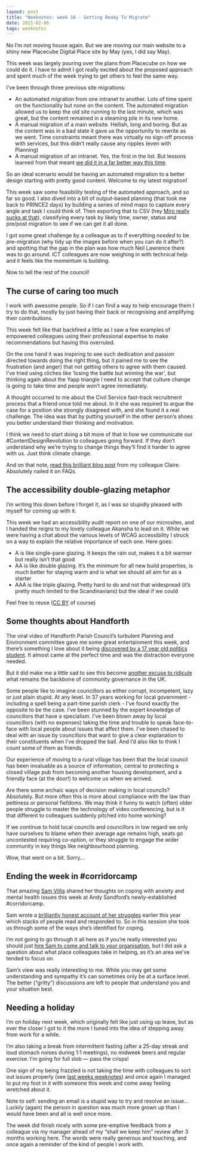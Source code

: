 ```yaml
---
layout: post
title: "Weeknotes: week 16 - Getting Ready To Migrate"
date: 2021-02-06
tags: weeknotes
---
```


No I’m not moving house again. But we are moving our main website to a shiny new Placecube Digital Place site by May (yes, I did say May).

This week was largely pouring over the plans from Placecube on how we could do it. I have to admit I got really excited about the proposed approach and spent much of the week trying to get others to feel the same way.

I’ve been through three previous site migrations:

*   An automated migration from one intranet to another. Lots of time spent on the functionality but none on the content. The automated migration allowed us to keep the old site running to the last minute, which was great, but the content remained in a steaming pile in its new home.
*   A manual migration of a main website. Hellish, long and boring. But as the content was in a bad state it gave us the opportunity to rewrite as we went. Time constraints meant there was virtually no sign-off process with services, but this didn’t really cause any ripples (even with Planning)
*   A manual migration of an intranet. Yes, the first in the list. But lessons learned from that meant [we did it in a far better way this time](/blog/2019/10/17/creating-a-new-intranet).

So an ideal scenario would be having an automated migration to a better design starting with pretty good content. Welcome to my latest migration!

This week saw some feasibility testing of the automated approach, and so far so good. I also dived into a bit of output-based planning (that took me back to PRINCE2 days) by building a series of mind maps to capture every angle and task I could think of. Then exporting that to CSV (hey [Miro really sucks at that](https://community.miro.com/ask-the-community-45/do-you-have-any-control-over-how-the-data-is-exported-to-a-csv-2327)), classifying every task by likely time, owner, status and pre/post migration to see if we can get it all done.

I got some great challenge by a colleague as to if everything _needed_ to be pre-migration (why tidy up the images before when you can do it after?) and spotting that the gap in the plan was how much Neil Lawrence there was to go around. ICT colleagues are now weighing in with technical help and it feels like the momentum is building.

Now to tell the rest of the council!

## The curse of caring too much

I work with awesome people. So if I can find a way to help encourage them I try to do that, mostly by just having their back or recognising and amplifying their contributions.

This week felt like that backfired a little as I saw a few examples of empowered colleagues using their professional expertise to make recommendations but having this overruled.

On the one hand it was inspiring to see such dedication and passion directed towards doing the right thing, but it pained me to see the frustration (and anger) that not getting others to agree with them caused. I’ve tried using cliches like ‘losing the battle but winning the war’, but thinking again about the Yapp triangle I need to accept that culture change is going to take time and people won’t agree immediately.

A thought occurred to me about the Civil Service fast-track recruitment process that a friend once told me about. In it she was required to argue the case for a position she strongly disagreed with, and she found it a real challenge. The idea was that by putting yourself in the other person’s shoes you better understand their thinking and motivation.

I think we need to start doing a bit more of that in how we communicate our #ContentDesignRevolution to colleagues going forward. If they don’t understand why we’re trying to change things they’ll find it harder to agree with us. Just think climate change.

And on that note, [read this brilliant blog post](https://clarabelle154.medium.com/hands-up-who-likes-faqs-8c1eb334a6c9) from my colleague Claire. Absolutely nailed it on FAQs.

## The accessibility double-glazing metaphor

I’m writing this down before I forget it, as I was so stupidly pleased with myself for coming up with it.

This week we had an accessibility audit report on one of our microsites, and I handed the reigns to my lovely colleague Akansha to lead on it. While we were having a chat about the various levels of WCAG accessibility I struck on a way to explain the relative importance of each one. Here goes:

*   A is like single-pane glazing. It keeps the rain out, makes it a bit warmer but really isn’t that good
*   AA is like double glazing. It’s the minimum for all new build properties, is much better for staying warm and is what we should all aim for as a starter
*   AAA is like triple glazing. Pretty hard to do and not that widespread (it’s pretty much limited to the Scandinavians) but the ideal if we could

Feel free to reuse ([CC BY](https://creativecommons.org/licenses/) of course)

## Some thoughts about Handforth

The viral video of Handforth Parish Council’s turbulent Planning and Environment committee gave me some great entertainment this week, and there’s something I love about it being [discovered by a 17 year old politics student](https://www.bbc.co.uk/news/newsbeat-55955288). It almost came at the perfect time and was the distraction everyone needed.

But it did make me a little sad to see this become [another excuse to ridicule](https://youtu.be/8yXYAK757Oc) what remains the backbone of community governance in the UK.

Some people like to imagine councillors as either corrupt, incompetent, lazy or just plain stupid. At any level. In 37 years working for local government - including a spell being a part-time parish clerk - I’ve found exactly the opposite to be the case. I’ve been stunned by the expert knowledge of councillors that have a specialism. I’ve been blown away by local councillors (with no expenses) taking the time and trouble to speak face-to-face with local people about issues that affect them. I’ve been chased to deal with an issue by councillors that want to give a clear explanation to their constituents when I’ve dropped the ball. And I’d also like to think I count some of them as friends.

Our experience of moving to a rural village has been that the local council has been invaluable as a source of information, central to protecting a closed village pub from becoming another housing development, and a friendly face (at the door!) to welcome us when we arrived.

Are there some archaic ways of decision making in local councils? Absolutely. But more often this is more about compliance with the law than pettiness or personal fiefdoms. We may think it funny to watch (often) older people struggle to master the technology of video conferencing, but is it that different to colleagues suddenly pitched into home working?

If we continue to hold local councils and councillors in low regard we only have ourselves to blame when their average age remains high, seats go uncontested requiring co-option, or they struggle to engage the wider community in key things like neighbourhood planning.

Wow, that went on a bit. Sorry…

## Ending the week in #corridorcamp

That amazing [Sam Villis](https://medium.com/u/1914560770fb?source=post_page-----47d19342cc55--------------------------------) shared her thoughts on coping with anxiety and mental health issues this week at Andy Sandford’s newly-established #corridorcamp.

Sam wrote a [brilliantly honest account of her struggles](https://weeknot.es/weeknotes-s11-ep1-4a846b2e0893) earlier this year which stacks of people read and responded to. So in this session she took us through some of the ways she’s identified for coping.

I’m not going to go through it all here as if you’re really interested you should just [hire Sam to come and talk to your organisation](https://samvillis.com/), but I did ask a question about what place colleagues take in helping, as it’s an area we’ve tended to focus on.

Sam’s view was really interesting to me. While you may get some understanding and sympathy it’s can sometimes only be at a surface level. The better (“gritty”) discussions are left to people that understand you and your situation best.

## Needing a holiday

I’m on holiday next week, which originally felt like just using up leave, but as ever the closer I got to it the more I tuned into the idea of stepping away from work for a while.

I’m also taking a break from intermittent fasting (after a 25-day streak and loud stomach noises during 1:1 meetings), no midweek beers and regular exercise. I’m going for full slob — pass the crisps!

One sign of my being frazzled is not taking the time with colleagues to sort out issues properly (see [last weeks weeknotes](/blog/2021/01/31/weeknotes-week-15)) and once again I managed to put my foot in it with someone this week and come away feeling wretched about it.

Note to self: sending an email is a stupid way to try and resolve an issue… Luckily (again) the person in question was much more grown up than I would have been and all is well once more.

The week did finish nicely with some pre-emptive feedback from a colleague via my manager ahead of my “shall we keep him” review after 3 months working here. The words were really generous and touching, and once again a reminder of the kind of people I work with.
